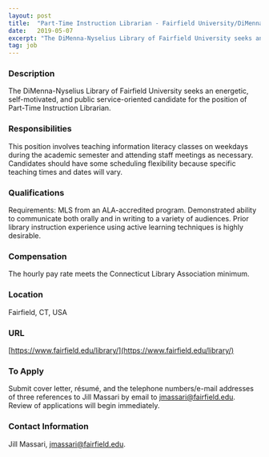 ```yaml
---
layout: post
title:  "Part-Time Instruction Librarian - Fairfield University/DiMenna-Nyselius Library"
date:   2019-05-07
excerpt: "The DiMenna-Nyselius Library of Fairfield University seeks an energetic, self-motivated, and public service-oriented candidate for the position of Part-Time Instruction Librarian. "
tag: job
---
```


### Description   

The DiMenna-Nyselius Library of Fairfield University seeks an energetic, self-motivated, and public service-oriented candidate for the position of Part-Time Instruction Librarian. 


### Responsibilities   

This position involves teaching information literacy classes on weekdays during the academic semester and attending staff meetings as necessary. Candidates should have some scheduling flexibility because specific teaching times and dates will vary.


### Qualifications   

Requirements: MLS from an ALA-accredited program. Demonstrated ability to communicate both orally and in writing to a variety of audiences. Prior library instruction experience using active learning techniques is highly desirable.


### Compensation   

The hourly pay rate meets the Connecticut Library Association minimum.


### Location   

Fairfield, CT, USA


### URL   

[https://www.fairfield.edu/library/](https://www.fairfield.edu/library/)

### To Apply   

Submit cover letter, résumé, and the telephone numbers/e-mail addresses of three references to Jill Massari by email to jmassari@fairfield.edu. Review of applications will begin immediately. 




### Contact Information   

Jill Massari, jmassari@fairfield.edu.

